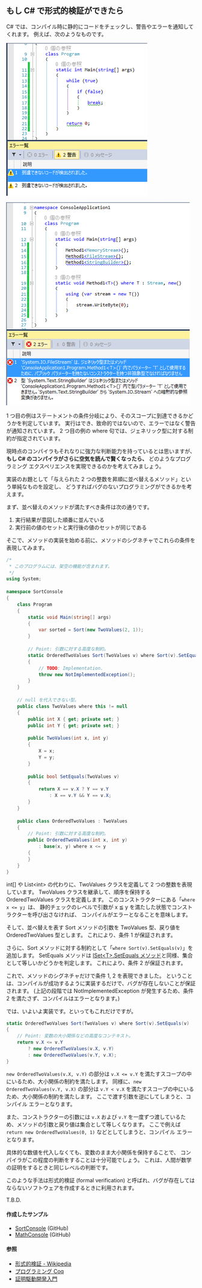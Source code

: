 ﻿## もし C# で形式的検証ができたら

C# では、コンパイル時に静的にコードをチェックし、警告やエラーを通知してくれます。
例えば、次のようなものです。

![Warning-Unreachable](Images/Warning-Unreachable.png)

![Error-TypeConstrait](Images/Error-TypeConstrait.png)

1 つ目の例はステートメントの条件分岐により、そのスコープに到達できるかどうかを判定しています。
実行はでき、致命的ではないので、エラーではなく警告が通知されています。
2 つ目の例の where 句では、ジェネリック型に対する制約が指定されています。

現時点のコンパイラもそれなりに強力な判断能力を持っているとは思いますが、
**もし C# のコンパイラがさらに空気を読んで賢くなったら、**
どのようなプログラミング エクスペリエンスを実現できるのかを考えてみましょう。

実装のお題として「与えられた 2 つの整数を昇順に並べ替えるメソッド」という単純なものを設定し、
どうすればバグのないプログラミングができるかを考えます。

まず、並べ替えのメソッドが満たすべき条件は次の通りです。

1. 実行結果が意図した順番に並んでいる
1. 実行前の値のセットと実行後の値のセットが同じである

そこで、メソッドの実装を始める前に、メソッドのシグネチャでこれらの条件を表現してみます。

```c#:Program.cs
/* 
 * このプログラムには、架空の機能が含まれます。
 */
using System;

namespace SortConsole
{
    class Program
    {
        static void Main(string[] args)
        {
            var sorted = Sort(new TwoValues(2, 1));
        }

        // Point: 引数に対する高度な制約。
        static OrderedTwoValues Sort(TwoValues v) where Sort(v).SetEquals(v)
        {
            // TODO: Implementation.
            throw new NotImplementedException();
        }
    }

    // null を代入できない型。
    public class TwoValues where this != null
    {
        public int X { get; private set; }
        public int Y { get; private set; }

        public TwoValues(int x, int y)
        {
            X = x;
            Y = y;
        }

        public bool SetEquals(TwoValues v)
        {
            return X == v.X ? Y == v.Y
                : X == v.Y && Y == v.X;
        }
    }

    public class OrderedTwoValues : TwoValues
    {
        // Point: 引数に対する高度な制約。
        public OrderedTwoValues(int x, int y)
            : base(x, y) where x <= y
        {
        }
    }
}
```

int[] や List&lt;int&gt; の代わりに、TwoValues クラスを定義して 2 つの整数を表現しています。
TwoValues クラスを継承して、順序を保持する OrderedTwoValues クラスを定義します。
このコンストラクターにある「`where x <= y`」は、
静的チェックのレベルで引数が x ≦ y を満たした状態でコンストラクターを呼び出さなければ、
コンパイルがエラーとなることを意味します。

そして、並べ替えを表す Sort メソッドの引数を TwoValues 型、戻り値を OrderedTwoValues 型とします。
これにより、条件 1 が保証されます。

さらに、Sort メソッドに対する制約として「`where Sort(v).SetEquals(v)`」を追加します。
SetEquals メソッドは [ISet&lt;T&gt;.SetEquals メソッド](http://msdn.microsoft.com/ja-jp/library/dd412096.aspx)と同様、集合として等しいかどうかを判定します。
これにより、条件 2 が保証されます。

これで、メソッドのシグネチャだけで条件 1, 2 を表現できました。
ということは、コンパイルが成功するように実装するだけで、バグが存在しないことが保証されます。
(上記の段階では NotImplementedException が発生するため、条件 2 を満たさず、コンパイルはエラーとなります。)

では、いよいよ実装です。といってもこれだけですが。

```c#
static OrderedTwoValues Sort(TwoValues v) where Sort(v).SetEquals(v)
{
    // Point: 変数の大小関係などの高度なコンテキスト。
    return v.X <= v.Y
        ? new OrderedTwoValues(v.X, v.Y)
        : new OrderedTwoValues(v.Y, v.X);
}
```

`new OrderedTwoValues(v.X, v.Y)` の部分は `v.X <= v.Y` を満たすスコープの中にいるため、大小関係の制約を満たします。
同様に、`new OrderedTwoValues(v.Y, v.X)` の部分は `v.Y < v.X` を満たすスコープの中にいるため、大小関係の制約を満たします。
ここで渡す引数を逆にしてしまうと、コンパイル エラーとなります。

また、コンストラクターの引数には `v.X` および `v.Y` を一度ずつ渡しているため、メソッドの引数と戻り値は集合として等しくなります。
ここで例えば `return new OrderedTwoValues(0, 1)` などとしてしまうと、コンパイル エラーとなります。

具体的な数値を代入しなくても、変数のまま大小関係を保持することで、
コンパイラがこの程度の判断をすることは十分可能でしょう。
これは、人間が数学の証明をするときと同じレベルの判断です。

このような手法は形式的検証 (formal verification) と呼ばれ、バグが存在してはならないソフトウェアを作成するときに利用されます。

T.B.D.

#### 作成したサンプル
* [SortConsole](https://github.com/sakapon/Samples-2014/blob/master/VerificationSample/SortConsole/Program.cs) (GitHub)
* [MathConsole](https://github.com/sakapon/Samples-2014/blob/master/VerificationSample/MathConsole/Program.cs) (GitHub)

#### 参照
* [形式的検証 - Wikipedia](http://j.mp/e1FGFM)
* [プログラミング Coq](http://www.iij-ii.co.jp/lab/techdoc/coqt/)
* [証明駆動開発入門](http://www.iij-ii.co.jp/lab/techdoc/coqt/coqt8.html)
